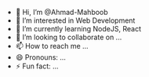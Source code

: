 - 👋 Hi, I’m @Ahmad-Mahboob
- 👀 I’m interested in Web Development
- 🌱 I’m currently learning NodeJS, React
- 💞️ I’m looking to collaborate on ...
- 📫 How to reach me ...
- 😄 Pronouns: ...
- ⚡ Fun fact: ...

<!---
Ahmad-Mahboob/Ahmad-Mahboob is a ✨ special ✨ repository because its `README.md` (this file) appears on your GitHub profile.
You can click the Preview link to take a look at your changes.
--->
